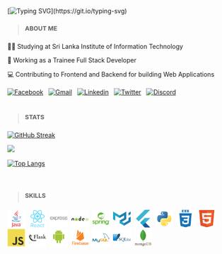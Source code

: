 [![Typing SVG](https://readme-typing-svg.herokuapp.com?font=Fira+Code&pause=1000&width=435&lines=Hey+there,+I'm+Wageesha...)](https://git.io/typing-svg)
<!--<img src="https://media.giphy.com/media/L1R1tvI9svkIWwpVYr/giphy.gif" width="150"/>-->

> ### <sup>ABOUT ME</sup>

:woman_student: Studying at Sri Lanka Institute of Information Technology

:briefcase: Working as a Trainee Full Stack Developer

:computer: Contributing to Frontend and Backend for building Web Applications
<br/><br/>
[![Facebook](https://img.shields.io/badge/Facebook-%231877F2.svg?style=for-the-badge&logo=Facebook&logoColor=white)](https://www.facebook.com/shehani.wageesha.7)
&nbsp;
[![Gmail](https://img.shields.io/badge/Gmail-D14836?style=for-the-badge&logo=gmail&logoColor=white)](shehaniwageesha@gmail.com)
&nbsp;
[![Linkedin](https://img.shields.io/badge/linkedin-%230077B5.svg?style=for-the-badge&logo=linkedin&logoColor=white)](https://www.linkedin.com/in/shehani-mahalekam-4120961b9/)
&nbsp;
[![Twitter](https://img.shields.io/badge/twitter-%230077B5.svg?style=for-the-badge&logo=twitter&logoColor=white)](https://twitter.com/Wagee97)
&nbsp;
[![Discord](https://img.shields.io/badge/Discord-7289DA?style=for-the-badge&logo=discord&logoColor=white)](discordapp.com/users/Wagee#3263)
&nbsp;
<br/><br/>
> ### <sup>STATS</sup>

[![GitHub Streak](http://github-readme-streak-stats.herokuapp.com?user=ShehaniWageesha&theme=dark&background=000000)](https://git.io/streak-stats)

<img src="https://github-readme-stats.vercel.app/api?username=ShehaniWageesha&count_private=true&show_icons=true&&theme=vision-friendly-dark"/>

[![Top Langs](https://github-readme-stats.vercel.app/api/top-langs/?username=ShehaniWageesha&langs_count=6&hide=css,scss&layout=compact&theme=vision-friendly-dark)](https://github.com/anuraghazra/github-readme-stats) <br/><br/><br/>

> ### <sup>SKILLS</sup>

<div>
  <img src="https://github.com/devicons/devicon/blob/master/icons/java/java-original-wordmark.svg" title="Java" alt="Java" width="40" height="40"/>&nbsp;
  <img src="https://github.com/devicons/devicon/blob/master/icons/react/react-original-wordmark.svg" title="React" alt="React" width="40" height="40"/>&nbsp;
  <img src="https://github.com/devicons/devicon/blob/master/icons/express/express-original-wordmark.svg" title="Express" alt="Express" width="40" height="40"/>&nbsp;
  <img src="https://github.com/devicons/devicon/blob/master/icons/nodejs/nodejs-original-wordmark.svg" title="NodeJS" alt="NodeJS" width="40" height="40"/>&nbsp;
  <img src="https://github.com/devicons/devicon/blob/master/icons/spring/spring-original-wordmark.svg" title="Spring" alt="Spring" width="40" height="40"/>&nbsp;
  <img src="https://github.com/devicons/devicon/blob/master/icons/materialui/materialui-original.svg" title="Material UI" alt="Material UI" width="40" height="40"/>&nbsp;
  <img src="https://github.com/devicons/devicon/blob/master/icons/flutter/flutter-original.svg" title="Flutter" alt="Flutter" width="40" height="40"/>&nbsp;
  <img src="https://github.com/devicons/devicon/blob/master/icons/python/python-original.svg" title="Python" alt="Python " width="40" height="40"/>&nbsp;
  <img src="https://github.com/devicons/devicon/blob/master/icons/css3/css3-plain-wordmark.svg"  title="CSS3" alt="CSS" width="40" height="40"/>&nbsp;
  <img src="https://github.com/devicons/devicon/blob/master/icons/html5/html5-original.svg" title="HTML5" alt="HTML" width="40" height="40"/>&nbsp;
  <img src="https://github.com/devicons/devicon/blob/master/icons/javascript/javascript-original.svg" title="JavaScript" alt="JavaScript" width="40" height="40"/>&nbsp;
  <img src="https://github.com/devicons/devicon/blob/master/icons/flask/flask-original-wordmark.svg" title="Flask" alt="Flask" width="40" height="40"/>&nbsp;
  <img src="https://github.com/devicons/devicon/blob/master/icons/android/android-original-wordmark.svg" title="Android" alt="Android" width="40" height="40"/>&nbsp;
  <img src="https://github.com/devicons/devicon/blob/master/icons/firebase/firebase-plain-wordmark.svg" title="Firebase" alt="Firebase" width="40" height="40"/>&nbsp;
  <img src="https://github.com/devicons/devicon/blob/master/icons/mysql/mysql-original-wordmark.svg" title="MySQL"  alt="MySQL" width="40" height="40"/>&nbsp;
  <img src="https://github.com/devicons/devicon/blob/master/icons/sqlite/sqlite-original-wordmark.svg" title="SQLite" alt="SQLite" width="40" height="40"/>&nbsp;
  <img src="https://github.com/devicons/devicon/blob/master/icons/mongodb/mongodb-original-wordmark.svg" title="MongoDB" alt="MongoDB" width="40" height="40"/>&nbsp;
</div>
<br/>
